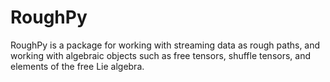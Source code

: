 # RoughPy
RoughPy is a package for working with streaming data as rough paths, and working with algebraic objects such as free tensors, shuffle tensors, and elements of the free Lie algebra.
